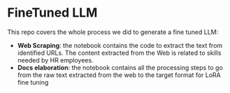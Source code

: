 # FineTuned LLM

This repo covers the whole process we did to generate a fine tuned LLM:
- **Web Scraping**: the notebook contains the code to extract the text from identified URLs. The content extracted from the Web is related to skills needed by HR employees.
- **Docs elaboration**: the notebook contains all the processing steps to go from the raw text extracted from the web to the target format for LoRA fine tuning 

